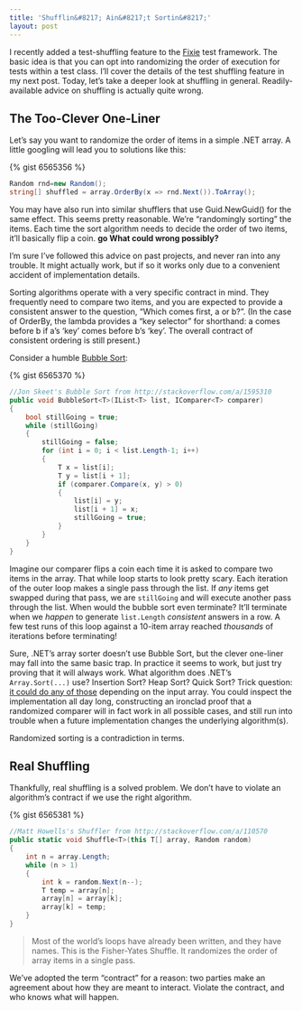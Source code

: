 ```yaml
---
title: 'Shufflin&#8217; Ain&#8217;t Sortin&#8217;'
layout: post
---
```

I recently added a test-shuffling feature to the [Fixie](https://github.com/fixie/fixie) test framework. The basic idea is that you can opt into randomizing the order of execution for tests within a test class. I&#8217;ll cover the details of the test shuffling feature in my next post. Today, let&#8217;s take a deeper look at shuffling in general. Readily-available advice on shuffling is actually quite wrong.

## The Too-Clever One-Liner

Let&#8217;s say you want to randomize the order of items in a simple .NET array. A little googling will lead you to solutions like this:

{% gist 6565356 %}

```cs
Random rnd=new Random();
string[] shuffled = array.OrderBy(x => rnd.Next()).ToArray();
```

You may have also run into similar shufflers that use Guid.NewGuid() for the same effect. This seems pretty reasonable. We&#8217;re &#8220;randomingly sorting&#8221; the items. Each time the sort algorithm needs to decide the order of two items, it&#8217;ll basically flip a coin. **go What could wrong possibly?**

I&#8217;m sure I&#8217;ve followed this advice on past projects, and never ran into any trouble. It might actually work, but if so it works only due to a convenient accident of implementation details.

Sorting algorithms operate with a very specific contract in mind. They frequently need to compare two items, and you are expected to provide a consistent answer to the question, &#8220;Which comes first, a or b?&#8221;. (In the case of OrderBy, the lambda provides a &#8220;key selector&#8221; for shorthand: a comes before b if a&#8217;s &#8216;key&#8217; comes before b&#8217;s &#8216;key&#8217;. The overall contract of consistent ordering is still present.)

Consider a humble [Bubble Sort](http://stackoverflow.com/a/1595310):

{% gist 6565370 %}

```cs
//Jon Skeet's Bubble Sort from http://stackoverflow.com/a/1595310
public void BubbleSort<T>(IList<T> list, IComparer<T> comparer)
{
    bool stillGoing = true;
    while (stillGoing)
    {
        stillGoing = false;
        for (int i = 0; i < list.Length-1; i++)
        {
            T x = list[i];
            T y = list[i + 1];
            if (comparer.Compare(x, y) > 0)
            {
                list[i] = y;
                list[i + 1] = x;
                stillGoing = true;
            }
        }
    }
}
```

Imagine our comparer flips a coin each time it is asked to compare two items in the array. That while loop starts to look pretty scary. Each iteration of the outer loop makes a single pass through the list. If _any_ items get swapped during that pass, we are `stillGoing` and will execute another pass through the list. When would the bubble sort even terminate? It&#8217;ll terminate when we _happen_ to generate `list.Length` _consistent_ answers in a row. A few test runs of this loop against a 10-item array reached _thousands_ of iterations before terminating!

Sure, .NET&#8217;s array sorter doesn&#8217;t use Bubble Sort, but the clever one-liner may fall into the same basic trap. In practice it seems to work, but just try proving that it will always work. What algorithm does .NET&#8217;s `Array.Sort(...)` use? Insertion Sort? Heap Sort? Quick Sort? Trick question: [it could do any of those](http://msdn.microsoft.com/en-us/library/6tf1f0bc.aspx) depending on the input array. You could inspect the implementation all day long, constructing an ironclad proof that a randomized comparer will in fact work in all possible cases, and still run into trouble when a future implementation changes the underlying algorithm(s).

Randomized sorting is a contradiction in terms.

## Real Shuffling

Thankfully, real shuffling is a solved problem. We don&#8217;t have to violate an algorithm&#8217;s contract if we use the right algorithm.

{% gist 6565381 %}

```cs
//Matt Howells's Shuffler from http://stackoverflow.com/a/110570
public static void Shuffle<T>(this T[] array, Random random)
{
    int n = array.Length;
    while (n > 1)
    {
        int k = random.Next(n--);
        T temp = array[n];
        array[n] = array[k];
        array[k] = temp;
    }
}
```

> Most of the world&#8217;s loops have already been written, and they have names. This is the Fisher-Yates Shuffle. It randomizes the order of array items in a single pass.

We&#8217;ve adopted the term &#8220;contract&#8221; for a reason: two parties make an agreement about how they are meant to interact. Violate the contract, and who knows what will happen.
